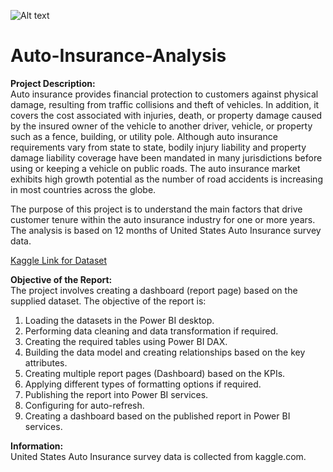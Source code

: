![Alt text]()

# Auto-Insurance-Analysis

**Project Description:**  
Auto insurance provides financial protection to customers against physical damage, resulting from traffic collisions and theft of vehicles. In addition, it covers the cost associated with injuries, death, or property damage caused by the insured owner of the vehicle to another driver, vehicle, or property such as a fence, building, or utility pole. Although auto insurance requirements vary from state to state, bodily injury liability and property damage liability coverage have been mandated in many jurisdictions before using or keeping a vehicle on public roads. The auto insurance market exhibits high growth potential as the number of road accidents is increasing in most countries across the globe.

The purpose of this project is to understand the main factors that drive customer tenure within the auto insurance industry for one or more years. The analysis is based on 12 months of United States Auto Insurance survey data.

[Kaggle Link for Dataset](https://www.kaggle.com/code/madhushreesannigrahi/enks-natural-breaks-and-k-means-elystering/data)

**Objective of the Report:**  
The project involves creating a dashboard (report page) based on the supplied dataset. The objective of the report is:

1. Loading the datasets in the Power BI desktop.
2. Performing data cleaning and data transformation if required.
3. Creating the required tables using Power BI DAX.
4. Building the data model and creating relationships based on the key attributes.
5. Creating multiple report pages (Dashboard) based on the KPIs.
6. Applying different types of formatting options if required.
7. Publishing the report into Power BI services.
8. Configuring for auto-refresh.
9. Creating a dashboard based on the published report in Power BI services.

**Information:**  
United States Auto Insurance survey data is collected from kaggle.com.


